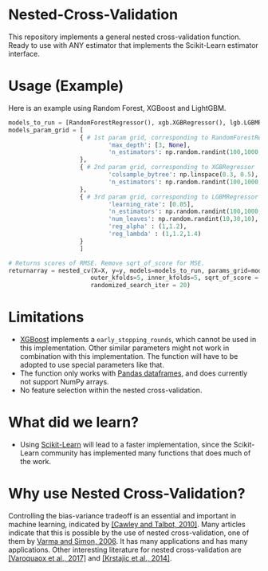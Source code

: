# Nested-Cross-Validation
This repository implements a general nested cross-validation function. Ready to use with ANY estimator that implements the Scikit-Learn estimator interface.

# Usage (Example)
Here is an example using Random Forest, XGBoost and LightGBM.
```python
models_to_run = [RandomForestRegressor(), xgb.XGBRegressor(), lgb.LGBMRegressor()]
models_param_grid = [ 
                    { # 1st param grid, corresponding to RandomForestRegressor
                            'max_depth': [3, None],
                            'n_estimators': np.random.randint(100,1000,20)
                    }, 
                    { # 2nd param grid, corresponding to XGBRegressor
                            'colsample_bytree': np.linspace(0.3, 0.5),
                            'n_estimators': np.random.randint(100,1000,20)
                    },
                    { # 3rd param grid, corresponding to LGBMRegressor
                            'learning_rate': [0.05],
                            'n_estimators': np.random.randint(100,1000,20),
                            'num_leaves': np.random.randint(10,30,10),
                            'reg_alpha' : (1,1.2),
                            'reg_lambda' : (1,1.2,1.4)
                    }
                    ]

# Returns scores of RMSE. Remove sqrt_of_score for MSE.
returnarray = nested_cv(X=X, y=y, models=models_to_run, params_grid=models_param_grid,
                       outer_kfolds=5, inner_kfolds=5, sqrt_of_score = True, 
                       randomized_search_iter = 20)
```

# Limitations
- [XGBoost](https://xgboost.readthedocs.io/en/latest/) implements a `early_stopping_rounds`, which cannot be used in this implementation. Other similar parameters might not work in combination with this implementation. The function will have to be adopted to use special parameters like that.
- The function only works with [Pandas dataframes](https://pandas.pydata.org/pandas-docs/stable/reference/api/pandas.DataFrame.html), and does currently not support NumPy arrays.
- No feature selection within the nested cross-validation.

# What did we learn?
- Using [Scikit-Learn](https://github.com/scikit-learn/scikit-learn) will lead to a faster implementation, since the Scikit-Learn community has implemented many functions that does much of the work.

# Why use Nested Cross-Validation?
Controlling the bias-variance tradeoff is an essential and important in machine learning, indicated by [[Cawley and Talbot, 2010]](http://jmlr.csail.mit.edu/papers/volume11/cawley10a/cawley10a.pdf). Many articles indicate that this is possible by the use of nested cross-validation, one of them by [Varma and Simon, 2006](https://www.ncbi.nlm.nih.gov/pmc/articles/PMC1397873/pdf/1471-2105-7-91.pdf). It has many applications and has many applications. Other interesting literature for nested cross-validation are [[Varoquaox et al., 2017]](https://arxiv.org/pdf/1606.05201.pdf) and [[Krstajic et al., 2014]](https://jcheminf.biomedcentral.com/track/pdf/10.1186/1758-2946-6-10).
